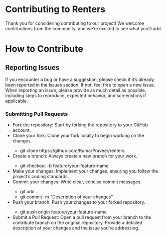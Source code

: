 <h1>Contributing to Renters</h1>

Thank you for considering contributing to our project! We welcome contributions from the community, and we’re excited to see what you’ll add.


<h1>How to Contribute</h1>
<h2>Reporting Issues</h2>
If you encounter a bug or have a suggestion, please check if it’s already been reported in the Issues section. If not, feel free to open a new issue. When reporting an issue, please provide as much detail as possible, including steps to reproduce, expected behavior, and screenshots if applicable.

<h3>Submitting Pull Requests</h3>
<ul>
  <li>Fork the repository: Start by forking the repository to your GitHub account.</li>
  <li>Clone your fork: Clone your fork locally to begin working on the changes.</li>
  <ul>
    <li>git clone https://github.com/KumarPraveer/renters</li>
  </ul>
  <li>Create a branch: Always create a new branch for your work.</li>
  <ul>
    <li>git checkout -b feature/your-feature-name</li>
  </ul>
  <li>Make your changes: Implement your changes, ensuring you follow the project’s coding standards.</li>
  <li>Commit your changes: Write clear, concise commit messages.</li>
  <ul>
    <li>git add .</li>
    <li>git commit -m "Description of your changes"</li>
  </ul>
  <li>Push your branch: Push your changes to your forked repository.</li>
  <ul>
    <li>git push origin feature/your-feature-name</li>
  </ul>
  <li>Submit a Pull Request: Open a pull request from your branch to the contribute branch on the original repository. Provide a detailed description of your changes and the issue you’re addressing.</li>
</ul>




